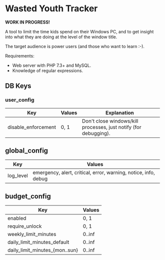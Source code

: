 # Wasted Youth Tracker

**WORK IN PROGRESS!**

A tool to limit the time kids spend on their Windows PC, and to get
insight into what they are doing at the level of the window title.

The target audience is power users (and those who want to learn :-).

Requirements:

* Web server with PHP 7.3+ and MySQL.
* Knowledge of regular expressions.

## DB Keys

### user_config

| Key | Values | Explanation |
| --- | ------ | ----------- |
| disable_enforcement | 0, 1 | Don't close windows/kill processes, just notify (for debugging). |

## global_config

| Key | Values |
| --- | ------ |
| log_level | emergency, alert, critical, error, warning, notice, info, debug |

## budget_config

| Key | Values |
| --- | ------ |
| enabled                        | 0, 1   |
| require_unlock                 | 0, 1   |
| weekly_limit_minutes           | 0..inf |
| daily_limit_minutes_default    | 0..inf |
| daily_limit_minutes_{mon..sun} | 0..inf |
